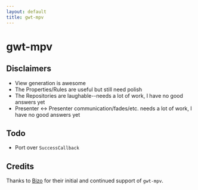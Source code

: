 ```yaml
---
layout: default
title: gwt-mpv
---
```


gwt-mpv
=======

Disclaimers
-----------

* View generation is awesome
* The Properties/Rules are useful but still need polish
* The Repositories are laughable--needs a lot of work, I have no good answers yet
* Presenter <-> Presenter communication/fades/etc. needs a lot of work, I have no good answers yet

Todo
----

* Port over `SuccessCallback`

Credits
-------

Thanks to [Bizo](http://www.bizo.com) for their initial and continued support of `gwt-mpv`.


